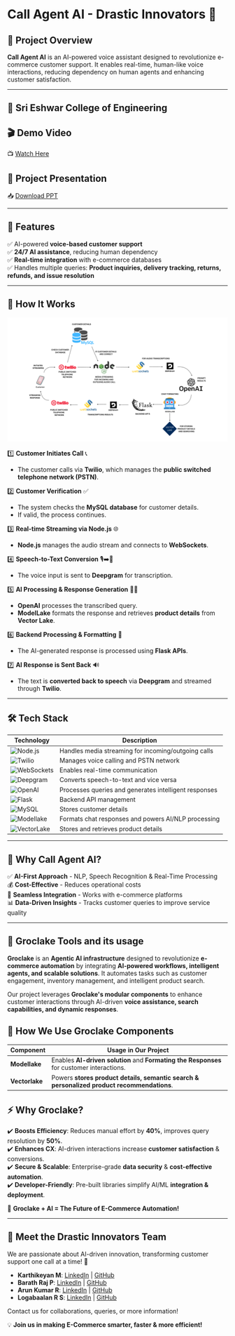 # Call Agent AI - Drastic Innovators 🚀

## 📌 Project Overview
**Call Agent AI** is an AI-powered voice assistant designed to revolutionize e-commerce customer support. It enables real-time, human-like voice interactions, reducing dependency on human agents and enhancing customer satisfaction.

---
## 🏫 **Sri Eshwar College of Engineering**

## 🎬 **Demo Video**  
📺 [Watch Here](https://drive.google.com/file/d/1yWoCBKMfJzC1o5rdpHyiC9W9D2ldWNYU/view?usp=sharing)

## 📄 **Project Presentation**  
📥 [Download PPT](https://drive.google.com/file/d/1zDygnpZTdAVJeuFqYkor8j8hgI__Lpna/view?usp=sharing)

---

## 🚀 **Features**
✅ AI-powered **voice-based customer support**  
✅ **24/7 AI assistance**, reducing human dependency  
✅ **Real-time integration** with e-commerce databases  
✅ Handles multiple queries: **Product inquiries, delivery tracking, returns, refunds, and issue resolution**  

---

## 🔄 **How It Works**
![Flowchart](https://github.com/logabaalan777/Call-Agent-AI-Groclake-Agentathon/blob/main/Presentation_Img_flow_chart.png)

1️⃣ **Customer Initiates Call** 📞  
   - The customer calls via **Twilio**, which manages the **public switched telephone network (PSTN)**.  

2️⃣ **Customer Verification** ✅  
   - The system checks the **MySQL database** for customer details.  
   - If valid, the process continues.  

3️⃣ **Real-time Streaming via Node.js** 🌐  
   - **Node.js** manages the audio stream and connects to **WebSockets**.  

4️⃣ **Speech-to-Text Conversion** 🎙️➡️📝  
   - The voice input is sent to **Deepgram** for transcription.  

5️⃣ **AI Processing & Response Generation** 🤖💡  
   - **OpenAI** processes the transcribed query.  
   - **ModelLake** formats the response and retrieves **product details** from **Vector Lake**.  

6️⃣ **Backend Processing & Formatting** 🔄  
   - The AI-generated response is processed using **Flask APIs**.  

7️⃣ **AI Response is Sent Back** 🔊  
   - The text is **converted back to speech** via **Deepgram** and streamed through **Twilio**.  

---

## 🛠️ Tech Stack  

| Technology | Description |
|------------|-------------|
| ![Node.js](https://img.shields.io/badge/Node.js-339933?style=for-the-badge&logo=node.js&logoColor=white) | Handles media streaming for incoming/outgoing calls |
| ![Twilio](https://img.shields.io/badge/Twilio-FF0000?style=for-the-badge&logo=twilio&logoColor=white) | Manages voice calling and PSTN network |
| ![WebSockets](https://img.shields.io/badge/WebSockets-FFCC00?style=for-the-badge) | Enables real-time communication |
| ![Deepgram](https://img.shields.io/badge/Deepgram-000000?style=for-the-badge&logo=deepgram&logoColor=white) | Converts speech-to-text and vice versa |
| ![OpenAI](https://img.shields.io/badge/OpenAI-412991?style=for-the-badge&logo=openai&logoColor=white) | Processes queries and generates intelligent responses |
| ![Flask](https://img.shields.io/badge/Flask-000000?style=for-the-badge&logo=flask&logoColor=white) | Backend API management |
| ![MySQL](https://img.shields.io/badge/MySQL-4479A1?style=for-the-badge&logo=mysql&logoColor=white) | Stores customer details |
| ![Modellake](https://img.shields.io/badge/Modellake-6A0DAD?style=for-the-badge) | Formats chat responses and powers AI/NLP processing |
| ![VectorLake](https://img.shields.io/badge/Vector_Lake-007ACC?style=for-the-badge) | Stores and retrieves product details |

---

## 🎯 **Why Call Agent AI?**
✅ **AI-First Approach** - NLP, Speech Recognition & Real-Time Processing  
💰 **Cost-Effective** - Reduces operational costs  
🔗 **Seamless Integration** - Works with e-commerce platforms  
📊 **Data-Driven Insights** - Tracks customer queries to improve service quality  

---

## 🌟 Groclake Tools and its usage 

**Groclake** is an **Agentic AI infrastructure** designed to revolutionize **e-commerce automation** by integrating **AI-powered workflows, intelligent agents, and scalable solutions**. It automates tasks such as customer engagement, inventory management, and intelligent product search.  

Our project leverages **Groclake's modular components** to enhance customer interactions through AI-driven **voice assistance, search capabilities, and dynamic responses**.  

## 🚀 How We Use Groclake Components

| Component | Usage in Our Project |
|-----------|----------------------|
| **Modellake** | Enables **AI-driven solution** and **Formating the Responses** for customer interactions. |
| **Vectorlake** | Powers **stores product details, semantic search & personalized product recommendations**. |

## ⚡ Why Groclake?  
✔️ **Boosts Efficiency**: Reduces manual effort by **40%**, improves query resolution by **50%**.  
✔️ **Enhances CX**: AI-driven interactions increase **customer satisfaction** & conversions.  
✔️ **Secure & Scalable**: Enterprise-grade **data security** & **cost-effective automation**.  
✔️ **Developer-Friendly**: Pre-built libraries simplify AI/ML **integration & deployment**.  

🚀 **Groclake + AI = The Future of E-Commerce Automation!**  

---

## 📢 **Meet the Drastic Innovators Team**
We are passionate about AI-driven innovation, transforming customer support one call at a time! 🚀

- **Karthikeyan M**: [LinkedIn](https://www.linkedin.com/in/karthikeyan-m30112004/) | [GitHub](https://github.com/KarthikeyanM3011)
- **Barath Raj P**: [LinkedIn](https://www.linkedin.com/in/barathrajp/) | [GitHub](https://github.com/Barathaj)
- **Arun Kumar R**: [LinkedIn](https://www.linkedin.com/in/arun-kumar-99b841255/) | [GitHub](https://github.com/ArunKumar200510)
- **Logabaalan R S**: [LinkedIn](https://www.linkedin.com/in/logabaalan-r-s-94ba82259/) | [GitHub](https://github.com/logabaalan777)

Contact us for collaborations, queries, or more information!

💡 **Join us in making E-Commerce smarter, faster & more efficient!**  

